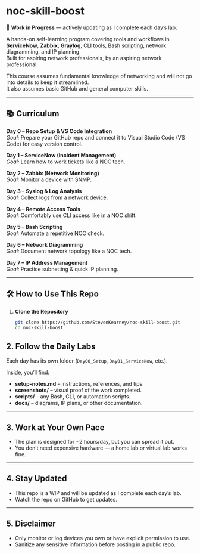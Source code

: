 # noc-skill-boost

🚧 **Work in Progress** — actively updating as I complete each day’s lab.

A hands-on self-learning program covering tools and workflows in **ServiceNow**, **Zabbix**, **Graylog**, CLI tools, Bash scripting, network diagramming, and IP planning.  
Built for aspiring network professionals, by an aspiring network professional.  

This course assumes fundamental knowledge of networking and will not go into details to keep it streamlined.  
It also assumes basic GitHub and general computer skills.  

---

## 📚 Curriculum

**Day 0 – Repo Setup & VS Code Integration**  
*Goal:* Prepare your GitHub repo and connect it to Visual Studio Code (VS Code) for easy version control.  

**Day 1 – ServiceNow (Incident Management)**  
*Goal:* Learn how to work tickets like a NOC tech.  

**Day 2 – Zabbix (Network Monitoring)**  
*Goal:* Monitor a device with SNMP.  

**Day 3 – Syslog & Log Analysis**  
*Goal:* Collect logs from a network device.  

**Day 4 – Remote Access Tools**  
*Goal:* Comfortably use CLI access like in a NOC shift.  

**Day 5 – Bash Scripting**  
*Goal:* Automate a repetitive NOC check.  

**Day 6 – Network Diagramming**  
*Goal:* Document network topology like a NOC tech.  

**Day 7 – IP Address Management**  
*Goal:* Practice subnetting & quick IP planning.  

---

## 🛠 How to Use This Repo

1. **Clone the Repository**  
   ```bash
   git clone https://github.com/StevenKearney/noc-skill-boost.git
   cd noc-skill-boost
   
## 2. Follow the Daily Labs

Each day has its own folder (`Day00_Setup`, `Day01_ServiceNow`, etc.).

Inside, you’ll find:
- **setup-notes.md** – instructions, references, and tips.  
- **screenshots/** – visual proof of the work completed.  
- **scripts/** – any Bash, CLI, or automation scripts.  
- **docs/** – diagrams, IP plans, or other documentation.  

---

## 3. Work at Your Own Pace

- The plan is designed for ~2 hours/day, but you can spread it out.  
- You don’t need expensive hardware — a home lab or virtual lab works fine.  

---

## 4. Stay Updated

- This repo is a WIP and will be updated as I complete each day’s lab.  
- Watch the repo on GitHub to get updates.  

---

## 5. Disclaimer

- Only monitor or log devices you own or have explicit permission to use.  
- Sanitize any sensitive information before posting in a public repo.  
